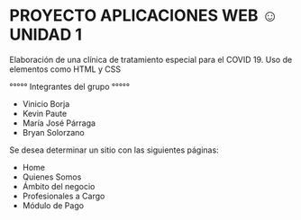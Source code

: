 # PROYECTO APLICACIONES WEB ☺ UNIDAD 1
Elaboración de una clínica de tratamiento especial para el COVID 19.
Uso de elementos como HTML y CSS

°°°°° Integrantes del grupo °°°°° 
- Vinicio Borja
- Kevin Paute
- María José Párraga
- Bryan Solorzano 

Se desea determinar un sitio con las siguientes páginas:
* Home
* Quienes Somos
* Ámbito del negocio
* Profesionales a Cargo
* Módulo de Pago
